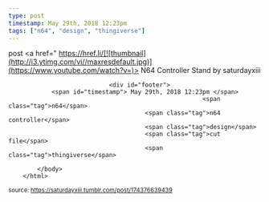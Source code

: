 ```yaml
---
type: post
timestamp: May 29th, 2018 12:23pm
tags: ["n64", "design", "thingiverse"]
---
```

post
<a href=" https://href.li/[![thumbnail](http://i3.ytimg.com/vi/ /maxresdefault.jpg)](https://www.youtube.com/watch?v= )>
                        N64 Controller Stand by saturdayxiii                    </a>
                
                
                
                                <div id="footer">
                <span id="timestamp"> May 29th, 2018 12:23pm </span>
                                                          <span class="tag">n64</span>
                                          <span class="tag">n64 controller</span>
                                          <span class="tag">design</span>
                                          <span class="tag">cut file</span>
                                          <span class="tag">thingiverse</span>
                                                    
            </body>
        </html>

        
<small>source: https://saturdayxiii.tumblr.com/post/174376639439</small>